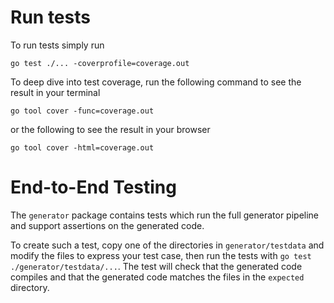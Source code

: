 # Run tests

To run tests simply run

```shell script
go test ./... -coverprofile=coverage.out
```

To deep dive into test coverage, run the following command to see the result in your terminal

```shell script
go tool cover -func=coverage.out
```

or the following to see the result in your browser

```shell script
go tool cover -html=coverage.out
```


# End-to-End Testing

The `generator` package contains tests which 
run the full generator pipeline
and support assertions on the generated code.

To create such a test, 
copy one of the directories in `generator/testdata`
and modify the files to express your test case,
then run the tests with `go test ./generator/testdata/...`.
The test will check that the generated code compiles
and that the generated code matches the files in the
`expected` directory.
